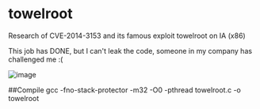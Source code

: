 towelroot
=========

Research of CVE-2014-3153 and its famous exploit towelroot on IA (x86)

This job has DONE, but I can't leak the code, someone in my company has challenged me :(

![image](https://github.com/geekben/towelroot/blob/master/root-ubuntu.png)

##Compile
  gcc -fno-stack-protector -m32 -O0 -pthread towelroot.c -o towelroot
